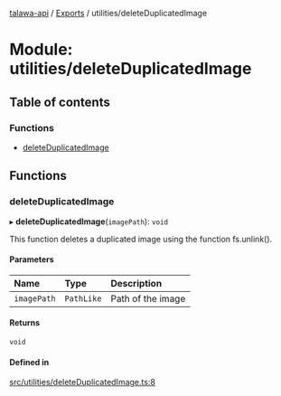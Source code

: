 [talawa-api](../README.md) / [Exports](../modules.md) / utilities/deleteDuplicatedImage

# Module: utilities/deleteDuplicatedImage

## Table of contents

### Functions

- [deleteDuplicatedImage](utilities_deleteDuplicatedImage.md#deleteduplicatedimage)

## Functions

### deleteDuplicatedImage

▸ **deleteDuplicatedImage**(`imagePath`): `void`

This function deletes a duplicated image using the function fs.unlink().

#### Parameters

| Name | Type | Description |
| :------ | :------ | :------ |
| `imagePath` | `PathLike` | Path of the image |

#### Returns

`void`

#### Defined in

[src/utilities/deleteDuplicatedImage.ts:8](https://github.com/PalisadoesFoundation/talawa-api/blob/3a8a11a/src/utilities/deleteDuplicatedImage.ts#L8)
